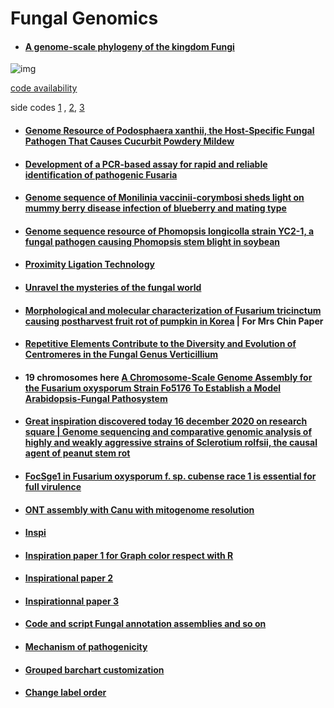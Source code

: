 # Fungal Genomics 


- #### [A genome-scale phylogeny of the kingdom Fungi](https://www.cell.com/current-biology/fulltext/S0960-9822(21)00139-1#secsectitle0105)


![img](https://els-jbs-prod-cdn.jbs.elsevierhealth.com/cms/attachment/b6f9af85-a4d2-49a8-b687-6ce278add5d4/gr1.jpg)


[code availability](https://figshare.com/articles/dataset/Scripts_and_analyses_used_for_the_fungal_phylogeny/12751736)


side codes [1](https://github.com/JLSteenwyk/Phylogenetic_scripts/blob/master/LB_score.py) , [2](https://github.com/evolbioinfo/gotree), [3](https://github.com/smirarab/1kp/tree/master/scripts/hypo-test)



- #### [Genome Resource of Podosphaera xanthii, the Host-Specific Fungal Pathogen That Causes Cucurbit Powdery Mildew](https://apsjournals.apsnet.org/doi/full/10.1094/MPMI-11-20-0307-A)


- #### [Development of a PCR-based assay for rapid and reliable identification of pathogenic Fusaria](https://academic.oup.com/femsle/article/218/2/329/531537)



- #### [Genome sequence of Monilinia vaccinii-corymbosi sheds light on mummy berry disease infection of blueberry and mating type](https://academic.oup.com/g3journal/article-abstract/11/2/jkaa052/6062400)

- #### [Genome sequence resource of Phomopsis longicolla strain YC2-1, a fungal pathogen causing Phomopsis stem blight in soybean](https://apsjournals.apsnet.org/doi/10.1094/MPMI-12-20-0340-A)

- #### [Proximity Ligation Technology](http://phasegenomics.com/technology/proximity-ligation/)

- #### [Unravel the mysteries of the fungal world](https://phasegenomics.com/applications/metagenomics-microbiology/fungal-genomics/?utm_campaign=Fungus%20February%202021&utm_medium=email&_hsmi=113150619&_hsenc=p2ANqtz-_SZRFVKn-8UsWiMOFIiRSt3ucnPZZvW39SxFCqLZ2QdDeF65Vu7CSQMk1PlV3vy4oHX3oJdSFbXFqvzwjI0obu2rJVdQ&utm_content=113150619&utm_source=hs_email)


- #### [Morphological and molecular characterization of Fusarium tricinctum causing postharvest fruit rot of pumpkin in Korea](https://link.springer.com/article/10.1007/s10327-018-0803-6) |  For Mrs Chin Paper


- #### [Repetitive Elements Contribute to the Diversity and Evolution of Centromeres in the Fungal Genus Verticillium](https://mbio.asm.org/content/11/5/e01714-20)





- #### 19 chromosomes here [A Chromosome-Scale Genome Assembly for the Fusarium oxysporum Strain Fo5176 To Establish a Model Arabidopsis-Fungal Pathosystem](https://www.g3journal.org/content/10/10/3549.long)


- #### [Great inspiration discovered today 16 december 2020 on research square |  Genome sequencing and comparative genomic analysis of highly and weakly aggressive strains of Sclerotium rolfsii, the causal agent of peanut stem rot](https://assets.researchsquare.com/files/rs-38224/v2/9acd3546-03af-4b93-8e48-085d43b35327.pdf)

- #### [FocSge1 in Fusarium oxysporum f. sp. cubense race 1 is essential for full virulence](https://bmcmicrobiol.biomedcentral.com/articles/10.1186/s12866-020-01936-y)

- #### [ONT assembly with Canu with mitogenome resolution](https://academic.oup.com/gigascience/article/9/9/giaa099/5908739)
- #### [Inspi](https://link.springer.com/article/10.1186/gb-2010-11-7-r73)

- #### [Inspiration paper 1 for Graph color respect with R  ](https://bmcgenomics.biomedcentral.com/articles/10.1186/s12864-020-06871-w)
- #### [Inspirational paper 2](https://imafungus.biomedcentral.com/articles/10.1186/s43008-019-0011-9)
- #### [Inspirationnal paper 3](https://www.nature.com/articles/s41598-018-30335-7)
- #### [Code and script Fungal annotation assemblies and so on](https://gitlab.gwdg.de/alice.feurtey/genome_architecture_zymoseptoria)
- #### [Mechanism of pathogenicity](https://books.google.fr/books?hl=fr&lr=&id=wGgCEAAAQBAJ&oi=fnd&pg=PA185&dq=NBS-LRR+gene+cloning+plant+disease+resistance&ots=pwwZ21T0-W&sig=yZRXOuy_gzvH6aC-TSjfgZoU0Sg#v=onepage&q=NBS-LRR%20gene%20cloning%20plant%20disease%20resistance&f=false)

- #### [Grouped barchart customization](https://www.r-graph-gallery.com/48-grouped-barplot-with-ggplot2.html)
- #### [Change label order](https://www.datanovia.com/en/fr/blog/ggplot-comment-changer-lordre-des-legendes/)
